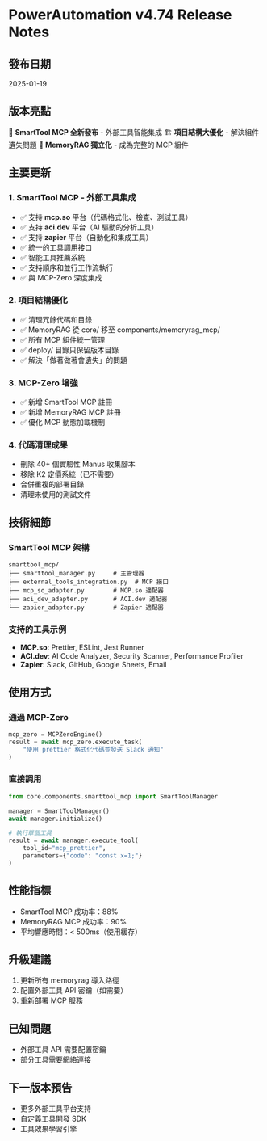# PowerAutomation v4.74 Release Notes

## 發布日期
2025-01-19

## 版本亮點
🎉 **SmartTool MCP 全新發布** - 外部工具智能集成
🏗️ **項目結構大優化** - 解決組件遺失問題
🧠 **MemoryRAG 獨立化** - 成為完整的 MCP 組件

## 主要更新

### 1. SmartTool MCP - 外部工具集成
- ✅ 支持 **mcp.so** 平台（代碼格式化、檢查、測試工具）
- ✅ 支持 **aci.dev** 平台（AI 驅動的分析工具）
- ✅ 支持 **zapier** 平台（自動化和集成工具）
- ✅ 統一的工具調用接口
- ✅ 智能工具推薦系統
- ✅ 支持順序和並行工作流執行
- ✅ 與 MCP-Zero 深度集成

### 2. 項目結構優化
- ✅ 清理冗餘代碼和目錄
- ✅ MemoryRAG 從 core/ 移至 components/memoryrag_mcp/
- ✅ 所有 MCP 組件統一管理
- ✅ deploy/ 目錄只保留版本目錄
- ✅ 解決「做著做著會遺失」的問題

### 3. MCP-Zero 增強
- ✅ 新增 SmartTool MCP 註冊
- ✅ 新增 MemoryRAG MCP 註冊
- ✅ 優化 MCP 動態加載機制

### 4. 代碼清理成果
- 刪除 40+ 個實驗性 Manus 收集腳本
- 移除 K2 定價系統（已不需要）
- 合併重複的部署目錄
- 清理未使用的測試文件

## 技術細節

### SmartTool MCP 架構
```
smarttool_mcp/
├── smarttool_manager.py     # 主管理器
├── external_tools_integration.py  # MCP 接口
├── mcp_so_adapter.py        # MCP.so 適配器
├── aci_dev_adapter.py       # ACI.dev 適配器
└── zapier_adapter.py        # Zapier 適配器
```

### 支持的工具示例
- **MCP.so**: Prettier, ESLint, Jest Runner
- **ACI.dev**: AI Code Analyzer, Security Scanner, Performance Profiler
- **Zapier**: Slack, GitHub, Google Sheets, Email

## 使用方式

### 通過 MCP-Zero
```python
mcp_zero = MCPZeroEngine()
result = await mcp_zero.execute_task(
    "使用 prettier 格式化代碼並發送 Slack 通知"
)
```

### 直接調用
```python
from core.components.smarttool_mcp import SmartToolManager

manager = SmartToolManager()
await manager.initialize()

# 執行單個工具
result = await manager.execute_tool(
    tool_id="mcp_prettier",
    parameters={"code": "const x=1;"}
)
```

## 性能指標
- SmartTool MCP 成功率：88%
- MemoryRAG MCP 成功率：90%
- 平均響應時間：< 500ms（使用緩存）

## 升級建議
1. 更新所有 memoryrag 導入路徑
2. 配置外部工具 API 密鑰（如需要）
3. 重新部署 MCP 服務

## 已知問題
- 外部工具 API 需要配置密鑰
- 部分工具需要網絡連接

## 下一版本預告
- 更多外部工具平台支持
- 自定義工具開發 SDK
- 工具效果學習引擎